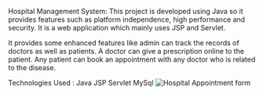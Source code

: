 
Hospital Management System:
This project is developed using Java so it provides features such as platform independence, high performance and security. It is a web application which mainly uses JSP and Servlet.

It provides some enhanced features like admin can track the records of doctors as well as patients. A doctor can give a prescription online to the patient. Any patient can book an appointment with any doctor who is related to the disease.

Technologies Used :
Java
JSP
Servlet
MySql
![Hospital Appointment form](https://github.com/anujj009/Hospital_Servlet/assets/140200498/b55bf060-907e-4973-b399-de91b0200818)

